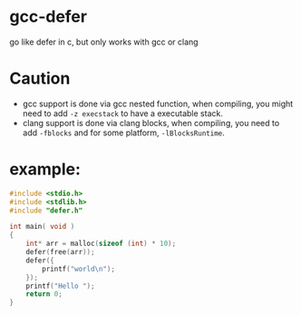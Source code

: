 # gcc-defer
go like defer in c, but only works with gcc or clang

# Caution
- gcc support is done via gcc nested function, when compiling, you might need to add `-z execstack` to have a executable stack. 
- clang support is done via clang blocks, when compiling, you need to add `-fblocks` and for some platform, `-lBlocksRuntime`. 


# example:
```c
#include <stdio.h>
#include <stdlib.h>
#include "defer.h"

int main( void )
{
    int* arr = malloc(sizeof (int) * 10);
    defer(free(arr));
    defer({
        printf("world\n");
    });
    printf("Hello ");
    return 0;
}
```
